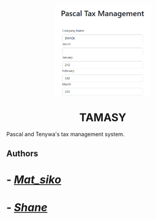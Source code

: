 
<img align = "center" class="center" style = "display: block; margin-left: auto; margin-right: auto; width: 50%;" src = "https://github.com/smackict/tamasy/blob/main/demo.png">

#                                                                 <h1 align = "center">TAMASY</h1>

Pascal and Tenywa's tax management system.




## Authors

# - [*Mat_siko*](https://www.github.com/alvin-am)
# - [*Shane*](https://www.github.com/qCokieq)




